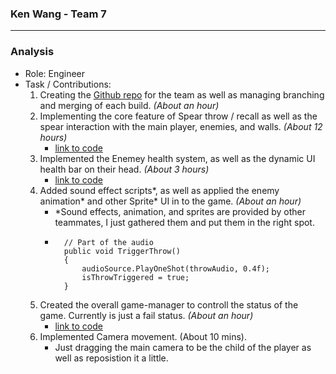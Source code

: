 ### Ken Wang - Team 7

------

### Analysis

- Role: Engineer
- Task / Contributions:
    1. Creating the [Github repo](https://github.com/kenmingwang/SpearSth) for the team as well as managing branching and merging of each build. *(About an hour)*
    2. Implementing the core feature of Spear throw / recall as well as the spear interaction with the main player, enemies, and walls. *(About 12 hours)*
        - [link to code](https://github.com/kenmingwang/SpearSth/blob/master/Assets/Scripts/Spear.cs) 
    3. Implemented the Enemey health system, as well as the dynamic UI health bar on their head. *(About 3 hours)*
        - [link to code](https://github.com/kenmingwang/SpearSth/blob/master/Assets/Scripts/EnemyParent.cs)
    5. Added sound effect scripts*, as well as applied the enemy animation* and other Sprite* UI in to the game. *(About an hour)*
        - *Sound effects, animation, and sprites are provided by other teammates, I just gathered them and put them in the right spot.
        - ```
            // Part of the audio
            public void TriggerThrow()
            {
                audioSource.PlayOneShot(throwAudio, 0.4f);
                isThrowTriggered = true;
            }
          ```
    6. Created the overall game-manager to controll the status of the game. Currently is just a fail status. *(About an hour)*
        - [link to code](https://github.com/kenmingwang/SpearSth/blob/master/Assets/Scripts/GameManager.cs)
    7. Implemented Camera movement.  (About 10 mins).
        - Just dragging the main camera to be the child of the player as well as reposistion it a little.